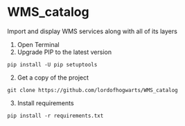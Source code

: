 # WMS_catalog
Import and display WMS services along with all of its layers

1. Open Terminal 
2. Upgrade PIP to the latest version
```
pip install -U pip setuptools
```
2. Get a copy of the project
```
git clone https://github.com/lordofhogwarts/WMS_catalog
```
3. Install requirements
```
pip install -r requirements.txt
```
